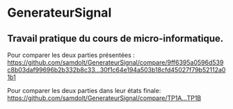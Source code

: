 GenerateurSignal
================

## Travail pratique du cours de micro-informatique.


Pour comparer les deux parties présentées :
https://github.com/samdolt/GenerateurSignal/compare/9ff6395a0596d539c8b03daf99696b2b332b8c33...30f1c64e194a503b18cfd45027f79b52112a01b1

Pour comparer les deux parties dans leur états finale:
https://github.com/samdolt/GenerateurSignal/compare/TP1A...TP1B

